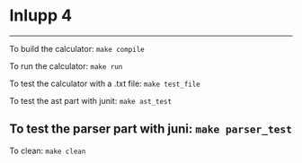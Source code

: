 # Inlupp 4
----------------------------------------
To build the calculator: `make compile`

To run the calculator: `make run`

To test the calculator with a .txt file: `make test_file`

To test the ast part with junit: `make ast_test`

To test the parser part with juni: `make parser_test`
----------------------------------------

To clean: `make clean`